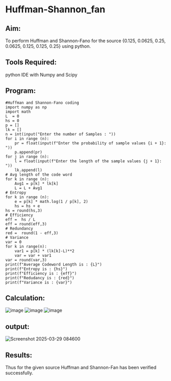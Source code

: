 # Huffman-Shannon_fan
## Aim:
To perform Huffman and Shannon-Fano for the source {0.125, 0.0625, 0.25, 0.0625, 0.125, 0.125, 0.25} using python.

## Tools Required:
python IDE with Numpy and Scipy

## Program:
```
#Huffman and Shannon-Fano coding
import numpy as np
import math 
L  = 0
hs = 0
p = []
lk = []
n = int(input("Enter the number of Samples : "))
for i in range (n): 
    pr = float(input(f"Enter the probability of sample values {i + 1}: "))  
    p.append(pr)
for j in range (n): 
    l = float(input(f"Enter the length of the sample values {j + 1}: "))  
    lk.append(l)
# Avg length of the code word
for k in range (n):
    Avg1 = p[k] * lk[k]
    L = L + Avg1
# Entropy
for k in range (n):
    e = p[k] * math.log(1 / p[k], 2)
    hs = hs + e
hs = round(hs,3)
# Efficiency
eff =  hs / L
eff = round(eff,3)
# Redundancy 
red =  round(1 - eff,3) 
# Variance
var = 0
for k in range(n):
    var1 = p[k] * (lk[k]-L)**2
    var = var + var1
var = round(var,3)
print(f"Average Codeword Length is : {L}")
print(f"Entropy is : {hs}")
print(f"Efficiency is : {eff}")
print(f"Redudancy is : {red}")
print(f"Variance is : {var}")
```
## Calculation:
![image](https://github.com/user-attachments/assets/0623c9cd-48c5-413a-9ab5-4dc16be0a9ec)
![image](https://github.com/user-attachments/assets/b094dae6-d6a1-4556-8288-a90b9c795f2a)
![image](https://github.com/user-attachments/assets/44cf81db-2a0d-4940-9e7a-f2c157985cf5)


## output:
![Screenshot 2025-03-29 084600](https://github.com/user-attachments/assets/e629a17a-3d57-450c-a0c6-55af5c3dc553)

## Results:
Thus for the given source Huffman and Shannon-Fan has been verified successfully.

